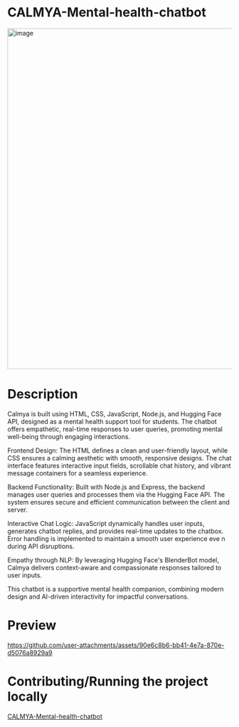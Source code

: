# CALMYA-Mental-health-chatbot
<img width="765" alt="image" src="https://github.com/user-attachments/assets/ca054569-fbb8-4430-9a40-97c10e041822">
<h1>Description</h1>
Calmya is built using HTML, CSS, JavaScript, Node.js, and Hugging Face API, designed as a mental health support tool for students. The chatbot offers empathetic, real-time responses to user queries, promoting mental well-being through engaging interactions.
<p></p>
Frontend Design:
The HTML defines a clean and user-friendly layout, while CSS ensures a calming aesthetic with smooth, responsive designs. The chat interface features interactive input fields, scrollable chat history, and vibrant message containers for a seamless experience.
<p></p>
Backend Functionality:
Built with Node.js and Express, the backend manages user queries and processes them via the Hugging Face API. The system ensures secure and efficient communication between the client and server.
<p></p>
Interactive Chat Logic:
JavaScript dynamically handles user inputs, generates chatbot replies, and provides real-time updates to the chatbox. Error handling is implemented to maintain a smooth user experience eve
n during API disruptions.
<p></p>
Empathy through NLP:
By leveraging Hugging Face's BlenderBot model, Calmya delivers context-aware and compassionate responses tailored to user inputs.
<p></p>
<p></p>
This chatbot is a supportive mental health companion, combining modern design and AI-driven interactivity for impactful conversations.
<h1>Preview</h1>

https://github.com/user-attachments/assets/90e6c8b6-bb41-4e7a-870e-d5076a8929a9
<h1>Contributing/Running the project locally</h1>
<a href="https://github.com/AaryaSoni-web/CALMYA-Mental-health-chatbot">CALMYA-Mental-health-chatbot</a>

